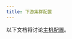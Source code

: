 ```yaml
---
title: 下游集群配置
---
```


<head>
  <link rel="canonical" href="https://ranchermanager.docs.rancher.com/zh/reference-guides/cluster-configuration/downstream-cluster-configuration"/>
</head>

以下文档将讨论[主机配置](machine-configuration/machine-configuration.md)。
